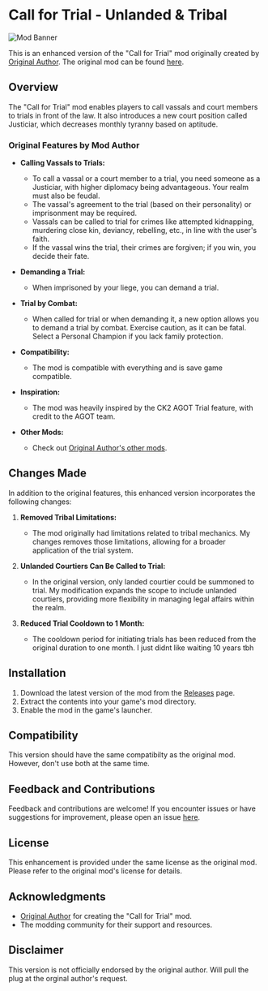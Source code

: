 # Call for Trial - Unlanded & Tribal

![Mod Banner](https://github.com/Aardenfell/Call-for-Trial---Unlanded---Tribal/blob/master/thumbnail.png)

This is an enhanced version of the "Call for Trial" mod originally created by [Original Author](https://steamcommunity.com/profiles/76561199180090097). The original mod can be found [here](https://steamcommunity.com/sharedfiles/filedetails/?id=2898554396&searchtext=call+for+trial).

## Overview

The "Call for Trial" mod enables players to call vassals and court members to trials in front of the law. It also introduces a new court position called Justiciar, which decreases monthly tyranny based on aptitude.

### Original Features by Mod Author

- **Calling Vassals to Trials:**
  - To call a vassal or a court member to a trial, you need someone as a Justiciar, with higher diplomacy being advantageous. Your realm must also be feudal.
  - The vassal's agreement to the trial (based on their personality) or imprisonment may be required.
  - Vassals can be called to trial for crimes like attempted kidnapping, murdering close kin, deviancy, rebelling, etc., in line with the user's faith.
  - If the vassal wins the trial, their crimes are forgiven; if you win, you decide their fate.

- **Demanding a Trial:**
  - When imprisoned by your liege, you can demand a trial.

- **Trial by Combat:**
  - When called for trial or when demanding it, a new option allows you to demand a trial by combat. Exercise caution, as it can be fatal. Select a Personal Champion if you lack family protection.

- **Compatibility:**
  - The mod is compatible with everything and is save game compatible.

- **Inspiration:**
  - The mod was heavily inspired by the CK2 AGOT Trial feature, with credit to the AGOT team.

- **Other Mods:**
  - Check out [Original Author's other mods](https://steamcommunity.com/workshop/filedetails/?id=2966612217).

## Changes Made

In addition to the original features, this enhanced version incorporates the following changes:

1. **Removed Tribal Limitations:**
   - The mod originally had limitations related to tribal mechanics. My changes removes those limitations, allowing for a broader application of the trial system.

2. **Unlanded Courtiers Can Be Called to Trial:**
   - In the original version, only landed courtier could be summoned to trial. My modification expands the scope to include unlanded courtiers, providing more flexibility in managing legal affairs within the realm.

3. **Reduced Trial Cooldown to 1 Month:**
   - The cooldown period for initiating trials has been reduced from the original duration to one month. I just didnt like waiting 10 years tbh

## Installation

1. Download the latest version of the mod from the [Releases](https://github.com/Aardenfell/Call-for-Trial---Unlanded---Tribal/releases) page.
2. Extract the contents into your game's mod directory.
3. Enable the mod in the game's launcher.

## Compatibility

This version should have the same compatibilty as the original mod. However, don't use both at the same time.

## Feedback and Contributions

Feedback and contributions are welcome! If you encounter issues or have suggestions for improvement, please open an issue [here](https://github.com/Aardenfell/Call-for-Trial---Unlanded---Tribal/issues).

## License

This enhancement is provided under the same license as the original mod. Please refer to the original mod's license for details.

## Acknowledgments

- [Original Author](https://steamcommunity.com/profiles/76561199180090097) for creating the "Call for Trial" mod.
- The modding community for their support and resources.

## Disclaimer

This version is not officially endorsed by the original author. Will pull the plug at the orginal author's request.
